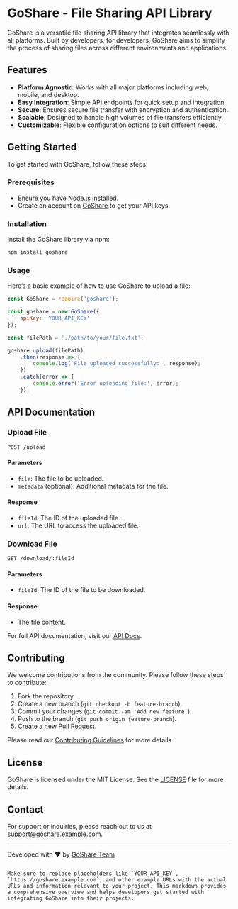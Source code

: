 # GoShare - File Sharing API Library

GoShare is a versatile file sharing API library that integrates seamlessly with all platforms. Built by developers, for developers, GoShare aims to simplify the process of sharing files across different environments and applications.

## Features

- **Platform Agnostic**: Works with all major platforms including web, mobile, and desktop.
- **Easy Integration**: Simple API endpoints for quick setup and integration.
- **Secure**: Ensures secure file transfer with encryption and authentication.
- **Scalable**: Designed to handle high volumes of file transfers efficiently.
- **Customizable**: Flexible configuration options to suit different needs.

## Getting Started

To get started with GoShare, follow these steps:

### Prerequisites

- Ensure you have [Node.js](https://nodejs.org/) installed.
- Create an account on [GoShare](https://goshare.example.com) to get your API keys.

### Installation

Install the GoShare library via npm:

```sh
npm install goshare
```

### Usage

Here’s a basic example of how to use GoShare to upload a file:

```javascript
const GoShare = require('goshare');

const goshare = new GoShare({
    apiKey: 'YOUR_API_KEY'
});

const filePath = './path/to/your/file.txt';

goshare.upload(filePath)
    .then(response => {
        console.log('File uploaded successfully:', response);
    })
    .catch(error => {
        console.error('Error uploading file:', error);
    });
```

## API Documentation

### Upload File

```http
POST /upload
```

#### Parameters

- `file`: The file to be uploaded.
- `metadata` (optional): Additional metadata for the file.

#### Response

- `fileId`: The ID of the uploaded file.
- `url`: The URL to access the uploaded file.

### Download File

```http
GET /download/:fileId
```

#### Parameters

- `fileId`: The ID of the file to be downloaded.

#### Response

- The file content.

For full API documentation, visit our [API Docs](https://goshare.example.com/docs).

## Contributing

We welcome contributions from the community. Please follow these steps to contribute:

1. Fork the repository.
2. Create a new branch (`git checkout -b feature-branch`).
3. Commit your changes (`git commit -am 'Add new feature'`).
4. Push to the branch (`git push origin feature-branch`).
5. Create a new Pull Request.

Please read our [Contributing Guidelines](CONTRIBUTING.md) for more details.

## License

GoShare is licensed under the MIT License. See the [LICENSE](LICENSE) file for more details.

## Contact

For support or inquiries, please reach out to us at [support@goshare.example.com](mailto:support@goshare.example.com).

---

Developed with ❤️ by [GoShare Team](https://goshare.example.com/team)
```

Make sure to replace placeholders like `YOUR_API_KEY`, `https://goshare.example.com`, and other example URLs with the actual URLs and information relevant to your project. This markdown provides a comprehensive overview and helps developers get started with integrating GoShare into their projects.
